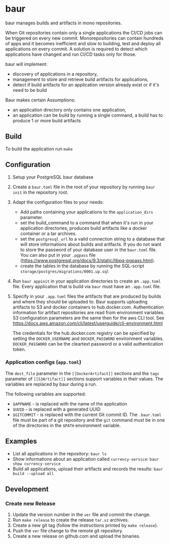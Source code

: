 # baur
baur manages builds and artifacts in mono repositories.

When Git repositories contain only a single applications the CI/CD jobs can be
triggered on every new commit.
Monorepositories can contain hundreds of apps and it becomes inefficient and
slow to building, test and deploy all applications on every commit.
A solution is required to detect which applications have changed and run CI/CD
tasks only for those.

baur will implement:
- discovery of applications in a repository,
- management to store and retrieve build artifacts for applications,
- detect if build artifacts for an application version already exist or if it's
  need to be build


Baur makes certain Assumptions:
- an application directory only contains one application,
- an application can be build by running a single command,
  a build has to produce 1 or more build artifacts


## Build
To build the application run `make`

## Configuration
1. Setup your PostgreSQL baur database
1. Create a `baur.toml` file in the root of your repository by running
   `baur init` in the repository root.

2. Adapt the configuration files to your needs:
   - Add paths containing your applications to the `application_dirs` parameter.
   - set the build_command to a command that when it's run in your application
	 directories, produces build artifacts like a docker container or a tar
	 archives.
   - set the `postgresql_url` to a valid connection string to a database that will
    store informations about builds and aritfacts.
    If you do not want to store the password of your database user in the
    `baur.toml` file. You can also put in your `.pgpass` file
    (https://www.postgresql.org/docs/9.3/static/libpq-pgpass.html).
   - create the tables in the database by running the SQL-script
     `storage/postgres/migrations/0001.up.sql`

2. Run `baur appinit` in your application directories to create an `.app.toml`
   file.
   Every application that is build via `baur` must have an `.app.toml` file.

3. Specify in your `.app.toml` files the artifacts that are produced by builds
   and where they should be uploaded to.
   Baur supports uploading artifacts to S3 and docker containers to
   hub.docker.com.
   Authentication information for artifact repositories are read from
   environment variables. S3 configuration parameters are the same
   then for the aws CLI tool. See
   https://docs.aws.amazon.com/cli/latest/userguide/cli-environment.html

   The credentials for the hub.docker.com registry can be specified by setting
   the `DOCKER_USERNAME` and `DOCKER_PASSWORD` environment variables.
   `DOCKER_PASSWORD` can be the cleartext password or a valid authentication
   token.

### Application configs (`app.toml`)
The `dest_file` parameter in the `[[DockerArtifact]]` sections and the `tags`
parameter of `[[S3Artifact]]` sections support variables in their values.
The variables are replaced by baur during a run.

The following variables are supported:
- `$APPNAME` - is replaced with the name of the application
- `$UUID` - is replaced with a generated UUID
- `$GITCOMMIT` - is replaced with the current Git commit ID.
                 The `.baur.toml` file must be part of a git repository and the
                 `git` command must be in one of the directories in the `$PATH`
                 environment variable.

## Examples
- List all applications in the repository:
  `baur ls`
- Show informations about an application called `currency-service`:
  `baur show currency-service`
- Build all applications, upload their artifacts and records the results:
  `baur build --upload all`

## Development
### Create new Release
1. Update the version number in the `ver` file and commit the change.
2. Run `make release` to create the release `tar.xz` archives.
3. Create a new git tag (follow the instructions printed by `make release`).
4. Push the `ver` file change to the remote git repository.
5. Create a new release on github.com and upload the binaries.

[modeline]: # ( vi:set tabstop=4 shiftwidth=4 tw=80 expandtab spell spl=en : )
